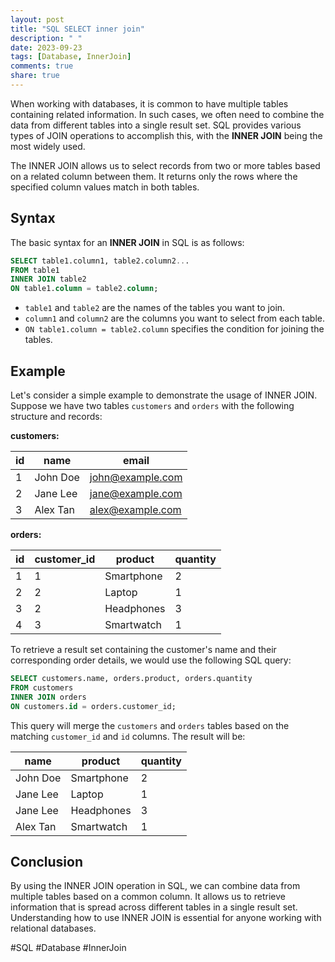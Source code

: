 ```yaml
---
layout: post
title: "SQL SELECT inner join"
description: " "
date: 2023-09-23
tags: [Database, InnerJoin]
comments: true
share: true
---
```


When working with databases, it is common to have multiple tables containing related information. In such cases, we often need to combine the data from different tables into a single result set. SQL provides various types of JOIN operations to accomplish this, with the **INNER JOIN** being the most widely used.

The INNER JOIN allows us to select records from two or more tables based on a related column between them. It returns only the rows where the specified column values match in both tables.

## Syntax

The basic syntax for an **INNER JOIN** in SQL is as follows:

```sql
SELECT table1.column1, table2.column2...
FROM table1
INNER JOIN table2 
ON table1.column = table2.column;
```

- `table1` and `table2` are the names of the tables you want to join.
- `column1` and `column2` are the columns you want to select from each table.
- `ON table1.column = table2.column` specifies the condition for joining the tables.

## Example

Let's consider a simple example to demonstrate the usage of INNER JOIN. Suppose we have two tables `customers` and `orders` with the following structure and records:

**customers:**

| id  | name     | email                |
| --- | -------- | -------------------- |
| 1   | John Doe | john@example.com     |
| 2   | Jane Lee | jane@example.com     |
| 3   | Alex Tan | alex@example.com     |

**orders:**

| id  | customer_id | product      | quantity |
| --- | ----------- | ------------ | -------- |
| 1   | 1           | Smartphone   | 2        |
| 2   | 2           | Laptop       | 1        |
| 3   | 2           | Headphones   | 3        |
| 4   | 3           | Smartwatch   | 1        |

To retrieve a result set containing the customer's name and their corresponding order details, we would use the following SQL query:

```sql
SELECT customers.name, orders.product, orders.quantity
FROM customers
INNER JOIN orders
ON customers.id = orders.customer_id;
```

This query will merge the `customers` and `orders` tables based on the matching `customer_id` and `id` columns. The result will be:

| name     | product     | quantity |
| -------- | ----------- | -------- |
| John Doe | Smartphone  | 2        |
| Jane Lee | Laptop      | 1        |
| Jane Lee | Headphones  | 3        |
| Alex Tan | Smartwatch  | 1        |

## Conclusion

By using the INNER JOIN operation in SQL, we can combine data from multiple tables based on a common column. It allows us to retrieve information that is spread across different tables in a single result set. Understanding how to use INNER JOIN is essential for anyone working with relational databases.

#SQL #Database #InnerJoin
